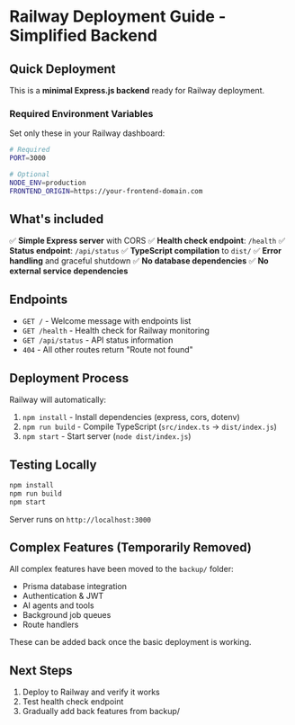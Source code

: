 # Railway Deployment Guide - Simplified Backend

## Quick Deployment

This is a **minimal Express.js backend** ready for Railway deployment.

### Required Environment Variables

Set only these in your Railway dashboard:

```bash
# Required
PORT=3000

# Optional
NODE_ENV=production
FRONTEND_ORIGIN=https://your-frontend-domain.com
```

## What's included

✅ **Simple Express server** with CORS
✅ **Health check endpoint**: `/health`
✅ **Status endpoint**: `/api/status`
✅ **TypeScript compilation** to `dist/`
✅ **Error handling** and graceful shutdown
✅ **No database dependencies**
✅ **No external service dependencies**

## Endpoints

- `GET /` - Welcome message with endpoints list
- `GET /health` - Health check for Railway monitoring
- `GET /api/status` - API status information
- `404` - All other routes return "Route not found"

## Deployment Process

Railway will automatically:
1. `npm install` - Install dependencies (express, cors, dotenv)
2. `npm run build` - Compile TypeScript (`src/index.ts` → `dist/index.js`)
3. `npm start` - Start server (`node dist/index.js`)

## Testing Locally

```bash
npm install
npm run build
npm start
```

Server runs on `http://localhost:3000`

## Complex Features (Temporarily Removed)

All complex features have been moved to the `backup/` folder:
- Prisma database integration
- Authentication & JWT
- AI agents and tools
- Background job queues
- Route handlers

These can be added back once the basic deployment is working.

## Next Steps

1. Deploy to Railway and verify it works
2. Test health check endpoint
3. Gradually add back features from backup/